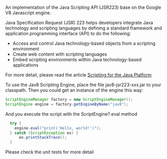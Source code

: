 An implementation of the Java Scripting API (JSR223) base on the Google V8 Javascript engine.

Java Specification Request (JSR) 223 helps developers integrate Java technology and scripting languages by defining a standard framework and application programming interface (API) to do the following:

* Access and control Java technology-based objects from a scripting environment
* Create web content with scripting languages
* Embed scripting environments within Java technology-based applications

For more detail, please read the article [Scripting for the Java Platform](http://java.sun.com/developer/technicalArticles/J2SE/Desktop/scripting/)

To use the Jav8 Scripting Engine, place the file jav8-jsr223-xxx.jar to your classpath. Then you could get an instance of the engine this way:
```java
ScriptEngineManager factory = new ScriptEngineManager();
ScriptEngine engine = factory.getEngineByName("jav8");
```
And you execute the script with the ScriptEngine?.eval method
```java
  try {
    engine.eval("print('Hello, world!')");
  } catch (ScriptException ex) {
      ex.printStackTrace();
  }    
```
Please check the unit tests for more detail
